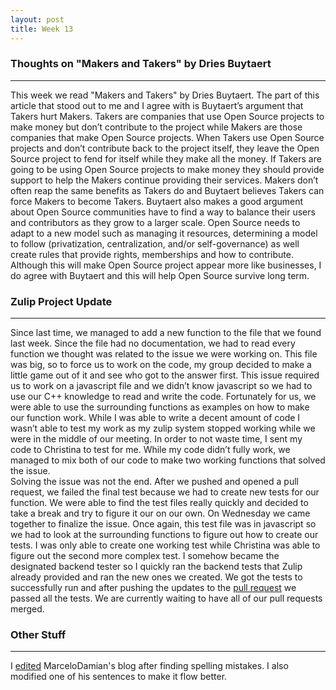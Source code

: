 ```yaml
---
layout: post
title: Week 13
---
```


### Thoughts on "Makers and Takers" by Dries Buytaert
---
This week we read "Makers and Takers" by Dries Buytaert. The part of this article that stood out to me and I agree with is Buytaert’s argument that Takers hurt Makers. Takers are companies that use Open Source projects to make money but don’t contribute to the project while Makers are those companies that make Open Source projects. When Takers use Open Source projects and don’t contribute back to the project itself, they leave the Open Source project to fend for itself while they make all the money. If Takers are going to be using Open Source projects to make money they should provide support to help the Makers continue providing their services. Makers don’t often reap the same benefits as Takers do and Buytaert believes Takers can force Makers to become Takers. Buytaert also makes a good argument about Open Source communities have to find a way to balance their users and contributors as they grow to a larger scale. Open Source needs to adapt to a new model such as managing it resources, determining a model to follow (privatization, centralization, and/or self-governance) as well create rules that provide rights, memberships and how to contribute. Although this will make Open Source project appear more like businesses, I do agree with Buytaert and this will help Open Source survive long term. 

### Zulip Project Update 
---
Since last time, we managed to add a new function to the file that we found last week. Since the file had no documentation, we had to read every function we thought was related to the issue we were working on. This file was big, so to force us to work on the code, my group decided to make a little game out of it and see who got to the answer first. This issue required us to work on a javascript file and we didn’t know javascript so we had to use our C++ knowledge to read and write the code. Fortunately for us, we were able to use the surrounding functions as examples on how to make our function work. While I was able to write a decent amount of code I wasn’t able to test my work as my zulip system stopped working while we were in the middle of our meeting. In order to not waste time, I sent my code to Christina to test for me. While my code didn’t fully work, we managed to mix both of our code to make two working functions that solved the issue.   
Solving the issue was not the end. After we pushed and opened a pull request, we failed the final test because we had to create new tests for our function. We were able to find the test files really quickly and decided to take a break and try to figure it our on our own. On Wednesday we came together to finalize the issue. Once again, this test file was in javascript so we had to look at the surrounding functions to figure out how to create our tests. I was only able to create one working test while Christina was able to figure out the second more complex test. I somehow became the designated backend tester so I quickly ran the backend tests that Zulip already provided and ran the new ones we created. We got the tests to successfully run and after pushing the updates to the [pull request](https://github.com/zulip/zulip/pull/14853) we passed all the tests. We are currently waiting to have all of our pull requests merged. 

### Other Stuff 
---
I [edited](https://github.com/hunter-college-ossd-spr-2020/MarceloDamian-weekly/pull/8) MarceloDamian's blog after finding spelling mistakes. I also modified one of his sentences to make it flow better. 
